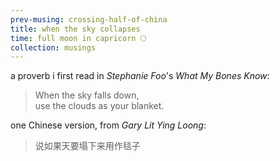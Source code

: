 ```yaml
--- 
prev-musing: crossing-half-of-china
title: when the sky collapses
time: full moon in capricorn 🌕
collection: musings
---
```

a proverb i first read in 
<cite>Stephanie Foo</cite>'s 
_What My Bones Know_:
> When the sky falls down,\
> use the clouds as your blanket. 

one Chinese version, from 
<cite>Gary Lit Ying Loong</cite>:
> 说如果天要塌下来用作毯子